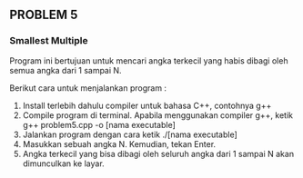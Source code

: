 ## PROBLEM 5
### Smallest Multiple

Program ini bertujuan untuk mencari angka terkecil yang habis dibagi oleh semua angka dari 1 sampai N.

Berikut cara untuk menjalankan program :
1. Install terlebih dahulu compiler untuk bahasa C++, contohnya g++
2. Compile program di terminal. Apabila menggunakan compiler g++, ketik g++ problem5.cpp -o [nama executable]
3. Jalankan program dengan cara ketik ./[nama executable]
4. Masukkan sebuah angka N. Kemudian, tekan Enter.
5. Angka terkecil yang bisa dibagi oleh seluruh angka dari 1 sampai N akan dimunculkan ke layar.
